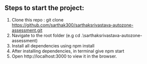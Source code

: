 ## Steps to start the project:

1. Clone this repo : git clone https://github.com/sarthak300/sarthaksrivastava-autozone-assessment.git
2. Navigate to the root folder (e.g cd .\sarthaksrivastava-autozone-assessment)
3. Install all dependencies using npm install
4. After installing dependencies, in terminal give npm start
5. Open http://localhost:3000 to view it in the browser.
